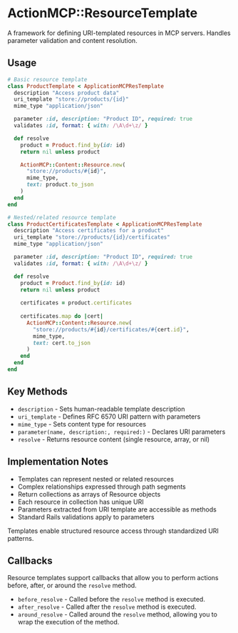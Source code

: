 # ActionMCP::ResourceTemplate

A framework for defining URI-templated resources in MCP servers. Handles parameter validation and content resolution.

## Usage

```ruby
# Basic resource template
class ProductTemplate < ApplicationMCPResTemplate
  description "Access product data"
  uri_template "store://products/{id}"
  mime_type "application/json"

  parameter :id, description: "Product ID", required: true
  validates :id, format: { with: /\A\d+\z/ }

  def resolve
    product = Product.find_by(id: id)
    return nil unless product

    ActionMCP::Content::Resource.new(
      "store://products/#{id}",
      mime_type,
      text: product.to_json
    )
  end
end

# Nested/related resource template
class ProductCertificatesTemplate < ApplicationMCPResTemplate
  description "Access certificates for a product"
  uri_template "store://products/{id}/certificates"
  mime_type "application/json"

  parameter :id, description: "Product ID", required: true
  validates :id, format: { with: /\A\d+\z/ }

  def resolve
    product = Product.find_by(id: id)
    return nil unless product
    
    certificates = product.certificates
    
    certificates.map do |cert|
      ActionMCP::Content::Resource.new(
        "store://products/#{id}/certificates/#{cert.id}",
        mime_type,
        text: cert.to_json
      )
    end
  end
end
```

## Key Methods

- `description` - Sets human-readable template description
- `uri_template` - Defines RFC 6570 URI pattern with parameters
- `mime_type` - Sets content type for resources
- `parameter(name, description:, required:)` - Declares URI parameters
- `resolve` - Returns resource content (single resource, array, or nil)

## Implementation Notes

- Templates can represent nested or related resources
- Complex relationships expressed through path segments
- Return collections as arrays of Resource objects
- Each resource in collection has unique URI
- Parameters extracted from URI template are accessible as methods
- Standard Rails validations apply to parameters

Templates enable structured resource access through standardized URI patterns.

## Callbacks

Resource templates support callbacks that allow you to perform actions before, after, or around the `resolve` method.

- `before_resolve` - Called before the `resolve` method is executed.
- `after_resolve` - Called after the `resolve` method is executed.
- `around_resolve` - Called around the `resolve` method, allowing you to wrap the execution of the method.

